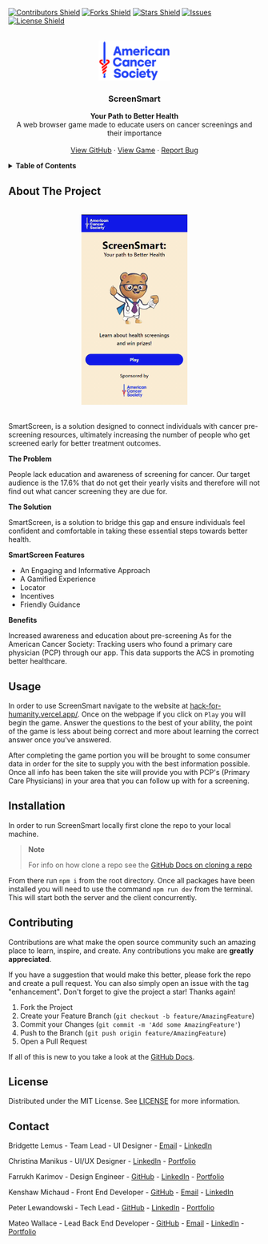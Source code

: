 <!-- SHIELDS -->
[![Contributors Shield](https://img.shields.io/github/contributors/MBPKFC/hack-for-humanity.svg?style=flat-square&color=success&logo=github)](https://github.com/MBPKFC/hack-for-humanity/graphs/contributors)
[![Forks Shield](https://img.shields.io/github/forks/MBPKFC/hack-for-humanity.svg?style=flat-square&logo=github)](https://github.com/MBPKFC/hack-for-humanity/network/members)
[![Stars Shield](https://img.shields.io/github/stars/MBPKFC/hack-for-humanity.svg?style=flat-square&color=blue&logo=github)](https://github.com/MBPKFC/hack-for-humanity/stargazers)
[![Issues](https://img.shields.io/github/issues/MBPKFC/hack-for-humanity.svg?style=flat-square&color=yellow)](https://github.com/MBPKFC/hack-for-humanity/issues)
[![License Shield](https://img.shields.io/github/license/MBPKFC/hack-for-humanity.svg?style=flat-square)](https://github.com/MBPKFC/hack-for-humanity/blob/main/LICENSE)

<!-- PROJECT LOGO & HEADER -->

<br />
<div align="center">
<img src="./client/public/images/american-cancer-society-logo-1.png" alt="american cancer society logo"  height="80">

  <h3 align="center"><strong>ScreenSmart</strong></h3>

  <p align="center">
    <strong>Your Path to Better Health</strong>
    <br />
    A web browser game made to educate users on cancer screenings and their importance
    <br />
    <br />
    <a href="https://github.com/MBPKFC/hack-for-humanity">View GitHub</a>
    ·
    <a href="https://hack-for-humanity.vercel.app/">View Game</a>
    ·
    <a href="https://github.com/MBPKFC/hack-for-humanity/issues">Report Bug</a>
  </p>
</div>

<!-- TABLE OF CONTENTS -->

<details>
  <summary style="cursor: pointer;"><strong>Table of Contents</strong></summary>
  <ol>
    <li><a href="#about-the-project">About The Project</a></li>
    <li><a href="#usage">Usage</a>
    <li><a href="#installation">Installation</a></li>
    <li><a href="#contributing">Contributing</a></li>
    <li><a href="#license">License</a></li>
    <li><a href="#contact">Contact</a></li>
  </ol>
</details>

<!-- ABOUT THE PROJECT -->

## About The Project

<div align="center">
  <br />
  <img src="./client/public/images/deployed.gif" alt="gif of game being played" height="380">
  <br />
  <br />
</div>

SmartScreen, is a solution designed to connect individuals with cancer pre-screening resources, ultimately increasing the number of people who get screened early for better treatment outcomes.

**The Problem**

People lack education and awareness of screening for cancer. Our target audience is the 17.6% that do not get their yearly visits and therefore will not find out what cancer screening they are due for.

**The Solution**

SmartScreen, is a solution to bridge this gap and ensure individuals feel confident and comfortable in taking these essential steps towards better health.

**SmartScreen Features**

- An Engaging and Informative Approach
- A Gamified Experience
- Locator
- Incentives
- Friendly Guidance

**Benefits**

Increased awareness and education about pre-screening
As for the American Cancer Society: Tracking users who found a primary care physician (PCP) through our app. This data supports the ACS in promoting better healthcare.

<!-- USAGE -->

## Usage

In order to use ScreenSmart navigate to the website at [hack-for-humanity.vercel.app/](https://hack-for-humanity.vercel.app/). Once on the webpage if you click on `Play` you will begin the game. Answer the questions to the best of your ability, the point of the game is less about being correct and more about learning the correct answer once you've answered. 

After completing the game portion you will be brought to some consumer data in order for the site to supply you with the best information possible. Once all info has been taken the site will provide you with PCP's (Primary Care Physicians) in your area that you can follow up with for a screening.

<!-- INSTALLATION -->

## Installation

In order to run ScreenSmart locally first clone the repo to your local machine. 

> **Note**
>
> For info on how clone a repo see the [GitHub Docs on cloning a repo](https://docs.github.com/en/repositories/creating-and-managing-repositories/cloning-a-repository)

From there run `npm i` from the root directory. Once all packages have been installed you will need to use the command `npm run dev` from the terminal. This will start both the server and the client concurrently.

<!-- CONTRIBUTING -->

## Contributing

Contributions are what make the open source community such an amazing place to learn, inspire, and create. Any contributions you make are **greatly appreciated**.

If you have a suggestion that would make this better, please fork the repo and create a pull request. You can also simply open an issue with the tag "enhancement".
Don't forget to give the project a star! Thanks again!

1. Fork the Project
1. Create your Feature Branch (`git checkout -b feature/AmazingFeature`)
1. Commit your Changes (`git commit -m 'Add some AmazingFeature'`)
1. Push to the Branch (`git push origin feature/AmazingFeature`)
1. Open a Pull Request

If all of this is new to you take a look at the [GitHub Docs](https://docs.github.com/en/get-started/quickstart/fork-a-repo).

<!-- LICENSE -->

## License

Distributed under the MIT License. See [LICENSE](https://github.com/Mateo-Wallace/npmi.js/blob/main/LICENSE) for more information.

<!-- CONTACT -->

## Contact

Bridgette Lemus - Team Lead - UI Designer - [Email](mailto:bridgette.lemus.se@gmail.com) - [LinkedIn](https://www.linkedin.com/in/bridgettecarmenlemus/)

Christina Manikus - UI/UX Designer - [LinkedIn](https://www.linkedin.com/in/christinamanikus/) - [Portfolio](https://christinamanikus.com/)

Farrukh Karimov - Design Engineer - [GitHub](https://github.com/fkarimov4) - [LinkedIn](https://www.linkedin.com/in/farrukhkarimov/) - [Portfolio](https://farrukhkarimov.com/)

Kenshaw Michaud - Front End Developer - [GitHub](https://github.com/ken862734801) - [Email](mailto:kenshawmichaud@gmail.com) - [LinkedIn](https://www.linkedin.com/in/kenshawm/) 

Peter Lewandowski - Tech Lead - [GitHub](https://github.com/peterlewandowski) - [LinkedIn](https://www.linkedin.com/in/peterlewandowski2010/) - [Portfolio](https://www.peterlewandowski.dev/)

Mateo Wallace - Lead Back End Developer - [GitHub](https://github.com/Mateo-Wallace) - [Email](mailto:mateo.t.wallace@gmail.com) - [LinkedIn](https://www.linkedin.com/in/mateo-wallace/) - [Portfolio](https://mateo-wallace.github.io/)